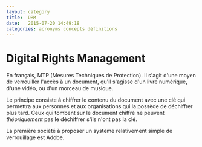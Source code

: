 ```yaml
---
layout: category
title:  DRM
date:   2015-07-20 14:49:18
categories: acronyms concepts définitions
---
```

Digital Rights Management
=========================
En français, MTP (Mesures Techniques de Protection). Il s'agit d'une moyen de
verrouiller l'accès à un document, qu'il s'agisse d'un livre numérique, d'une
vidéo, ou d'un morceau de musique.

Le principe consiste à chiffrer le contenu du document avec une clé qui
permettra aux personnes et aux organisations qui la possède de déchiffrer plus
tard. Ceux qui tombent sur le document chiffré ne peuvent *théoriquement* pas
le déchiffrer s'ils n'ont pas la clé.

La première société à proposer un système relativement simple de verrouillage est Adobe.
